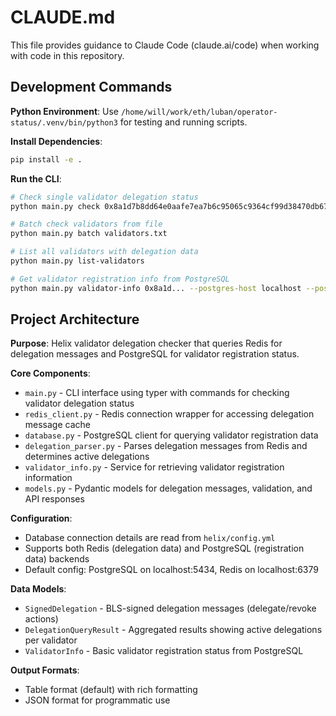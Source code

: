 # CLAUDE.md

This file provides guidance to Claude Code (claude.ai/code) when working with code in this repository.

## Development Commands

**Python Environment**: Use `/home/will/work/eth/luban/operator-status/.venv/bin/python3` for testing and running scripts.

**Install Dependencies**:
```bash
pip install -e .
```

**Run the CLI**:
```bash
# Check single validator delegation status
python main.py check 0x8a1d7b8dd64e0aafe7ea7b6c95065c9364cf99d38470db679bdf5c9bed34755c947c6c3cdb2f4a66dd4d31aae7e23d7a

# Batch check validators from file
python main.py batch validators.txt

# List all validators with delegation data
python main.py list-validators

# Get validator registration info from PostgreSQL
python main.py validator-info 0x8a1d... --postgres-host localhost --postgres-port 5434
```

## Project Architecture

**Purpose**: Helix validator delegation checker that queries Redis for delegation messages and PostgreSQL for validator registration status.

**Core Components**:
- `main.py` - CLI interface using typer with commands for checking validator delegation status
- `redis_client.py` - Redis connection wrapper for accessing delegation message cache
- `database.py` - PostgreSQL client for querying validator registration data
- `delegation_parser.py` - Parses delegation messages from Redis and determines active delegations
- `validator_info.py` - Service for retrieving validator registration information
- `models.py` - Pydantic models for delegation messages, validation, and API responses

**Configuration**: 
- Database connection details are read from `helix/config.yml`
- Supports both Redis (delegation data) and PostgreSQL (registration data) backends
- Default config: PostgreSQL on localhost:5434, Redis on localhost:6379

**Data Models**:
- `SignedDelegation` - BLS-signed delegation messages (delegate/revoke actions)
- `DelegationQueryResult` - Aggregated results showing active delegations per validator
- `ValidatorInfo` - Basic validator registration status from PostgreSQL

**Output Formats**: 
- Table format (default) with rich formatting
- JSON format for programmatic use